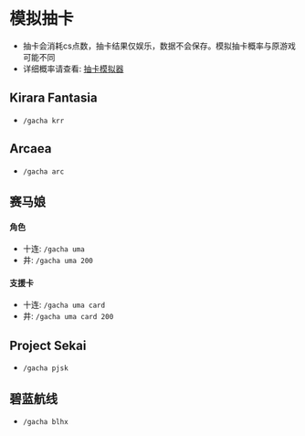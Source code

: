 # 模拟抽卡

- 抽卡会消耗cs点数，抽卡结果仅娱乐，数据不会保存。模拟抽卡概率与原游戏可能不同
- 详细概率请查看: [抽卡模拟器](https://www.chinosk6.cn/index.php/archives/106/)



## Kirara Fantasia

- `/gacha krr`



## Arcaea

- `/gacha arc`



## 赛马娘

#### 角色

- 十连: `/gacha uma`
- 井: `/gacha uma 200`

#### 支援卡

- 十连: `/gacha uma card`
- 井: `/gacha uma card 200`



## Project Sekai

- `/gacha pjsk`



## 碧蓝航线

- `/gacha blhx`

